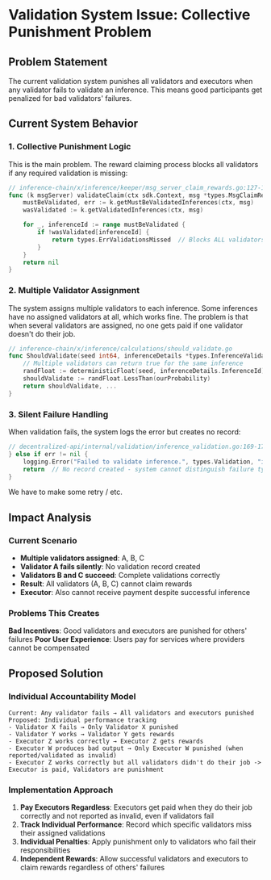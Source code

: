 # Validation System Issue: Collective Punishment Problem

## Problem Statement

The current validation system punishes all validators and executors when any validator fails to validate an inference. This means good participants get penalized for bad validators' failures.

## Current System Behavior

### 1. Collective Punishment Logic

This is the main problem. The reward claiming process blocks all validators if any required validation is missing:

```go
// inference-chain/x/inference/keeper/msg_server_claim_rewards.go:127-142
func (k msgServer) validateClaim(ctx sdk.Context, msg *types.MsgClaimRewards, settleAmount *types.SettleAmount) error {
    mustBeValidated, err := k.getMustBeValidatedInferences(ctx, msg)
    wasValidated := k.getValidatedInferences(ctx, msg)

    for _, inferenceId := range mustBeValidated {
        if !wasValidated[inferenceId] {
            return types.ErrValidationsMissed  // Blocks ALL validators
        }
    }
    return nil
}
```

### 2. Multiple Validator Assignment

The system assigns multiple validators to each inference. Some inferences have no assigned validators at all, which works fine. The problem is that when several validators are assigned, no one gets paid if one validator doesn't do their job.

```go
// inference-chain/x/inference/calculations/should_validate.go
func ShouldValidate(seed int64, inferenceDetails *types.InferenceValidationDetails, ...) (bool, string) {
    // Multiple validators can return true for the same inference
    randFloat := deterministicFloat(seed, inferenceDetails.InferenceId)
    shouldValidate := randFloat.LessThan(ourProbability)
    return shouldValidate, ...
}
```

### 3. Silent Failure Handling

When validation fails, the system logs the error but creates no record:

```go
// decentralized-api/internal/validation/inference_validation.go:169-172
} else if err != nil {
    logging.Error("Failed to validate inference.", types.Validation, "id", inf.InferenceId, "error", err)
    return  // No record created - system cannot distinguish failure types
}
```

We have to make some retry / etc.

## Impact Analysis

### Current Scenario
- **Multiple validators assigned**: A, B, C
- **Validator A fails silently**: No validation record created
- **Validators B and C succeed**: Complete validations correctly
- **Result**: All validators (A, B, C) cannot claim rewards
- **Executor**: Also cannot receive payment despite successful inference

### Problems This Creates

**Bad Incentives**: Good validators and executors are punished for others' failures
**Poor User Experience**: Users pay for services where providers cannot be compensated

## Proposed Solution

### Individual Accountability Model

```
Current: Any validator fails → All validators and executors punished
Proposed: Individual performance tracking
- Validator X fails → Only Validator X punished
- Validator Y works → Validator Y gets rewards
- Executor Z works correctly → Executor Z gets rewards
- Executor W produces bad output → Only Executor W punished (when reported/validated as invalid)
- Executor Z works correctly but all validators didn't do their job -> Executor is paid, Validators are punishment
```

### Implementation Approach

1. **Pay Executors Regardless**: Executors get paid when they do their job correctly and not reported as invalid, even if validators fail
2. **Track Individual Performance**: Record which specific validators miss their assigned validations
3. **Individual Penalties**: Apply punishment only to validators who fail their responsibilities
4. **Independent Rewards**: Allow successful validators and executors to claim rewards regardless of others' failures


